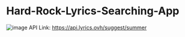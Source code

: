 # Hard-Rock-Lyrics-Searching-App
![image](https://user-images.githubusercontent.com/58988171/90419151-00564e00-e06b-11ea-83b0-1680ab9db6f6.png)
API Link: https://api.lyrics.ovh/suggest/summer
